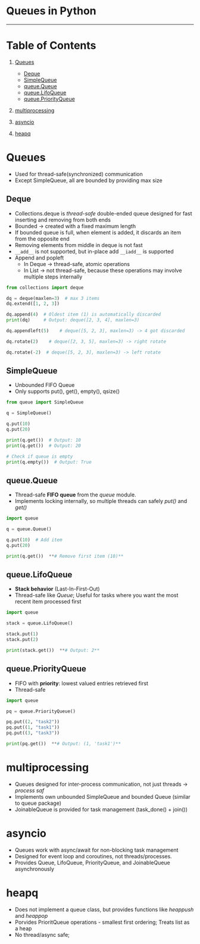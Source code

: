 # Queues in Python
---

# Table of Contents

1. [Queues](#queues)

   - [Deque](#deque)
   - [SimpleQueue](#simplequeue)
   - [queue.Queue](#queuequeue)
   - [queue.LifoQueue](#queuelifoqueue)
   - [queue.PriorityQueue](#queuepriorityqueue)
2. [multiprocessing](#multiprocessing)
3. [asyncio](#asyncio)
4. [heapq](#heapq)


# Queues

- Used for thread-safe(synchronized) communication
- Except SimpleQueue, all are bounded by providing max size

## Deque

- Collections.deque is *thread-safe* double-ended queue designed for fast inserting and removing from both ends
- Bounded → created with a fixed maximum length
- If bounded queue is full, when element is added, it discards an item from the opposite end
- Removing elements from middle in deque is not fast
- `__add__` is not supported, but in-place add `__iadd__` is supported
- Append and popleft
    - In Deque → thread-safe, atomic operations
    - In List → not thread-safe, because these operations may involve multiple steps internally

```python
from collections import deque

dq = deque(maxlen=3)  # max 3 items
dq.extend([1, 2, 3])

dq.append(4)  # Oldest item (1) is automatically discarded
print(dq)     # Output: deque([2, 3, 4], maxlen=3)

dq.appendleft(5)    # deque([5, 2, 3], maxlen=3) -> 4 got discarded

dq.rotate(2)    # deque([2, 3, 5], maxlen=3) -> right rotate

dq.rotate(-2)  # deque([5, 2, 3], maxlen=3) -> left rotate
````

## SimpleQueue

* Unbounded FIFO Queue
* Only supports put(), get(), empty(), qsize()

```python
from queue import SimpleQueue

q = SimpleQueue()

q.put(10)
q.put(20)

print(q.get())  # Output: 10
print(q.get())  # Output: 20

# Check if queue is empty
print(q.empty())  # Output: True
```

## queue.Queue

* Thread-safe **FIFO queue** from the *queue* module.
* Implements locking internally, so multiple threads can safely *put()* and *get()*

```python
import queue

q = queue.Queue()

q.put(10)  # Add item
q.put(20)

print(q.get())  **# Remove first item (10)**
```

## queue.LifoQueue

* **Stack behavior** (Last-In-First-Out)
* Thread-safe like *Queue*; Useful for tasks where you want the most recent item processed first

```python
import queue

stack = queue.LifoQueue()

stack.put(1)
stack.put(2)

print(stack.get())  **# Output: 2**
```

## queue.PriorityQueue

* FIFO with **priority**: lowest valued entries retrieved first
* Thread-safe

```python
import queue

pq = queue.PriorityQueue()

pq.put((2, "task2"))
pq.put((1, "task1"))
pq.put((3, "task3"))

print(pq.get())  **# Output: (1, 'task1')**
```

# multiprocessing

* Queues designed for inter-process communication, not just threads → *process saf*
* Implements own unbounded SimpleQueue and bounded Queue (similar to queue package)
* JoinableQueue is provided for task management (task_done() + join())

# asyncio

* Queues work with async/await for non-blocking task management
* Designed for event loop and coroutines, not threads/processes.
* Provides Queue, LifoQueue, PriorityQueue, and JoinableQueue asynchronously

# heapq

* Does not implement a queue class, but provides functions like *heappush* and *heappop*
* Porvides PrioritQueue operations - smallest first ordering; Treats list as a heap
* No thread/async safe;
